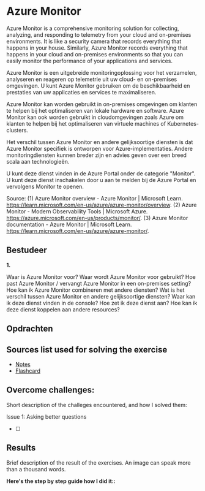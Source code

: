 # Azure Monitor

Azure Monitor is a comprehensive monitoring solution for collecting, analyzing, and responding to telemetry from your cloud and on-premises environments. It is like a security camera that records everything that happens in your house. Similarly, Azure Monitor records everything that happens in your cloud and on-premises environments so that you can easily monitor the performance of your applications and services.

Azure Monitor is een uitgebreide monitoringoplossing voor het verzamelen, analyseren en reageren op telemetrie uit uw cloud- en on-premises omgevingen. U kunt Azure Monitor gebruiken om de beschikbaarheid en prestaties van uw applicaties en services te maximaliseren.

Azure Monitor kan worden gebruikt in on-premises omgevingen om klanten te helpen bij het optimaliseren van lokale hardware en software. Azure Monitor kan ook worden gebruikt in cloudomgevingen zoals Azure om klanten te helpen bij het optimaliseren van virtuele machines of Kubernetes-clusters.

Het verschil tussen Azure Monitor en andere gelijksoortige diensten is dat Azure Monitor specifiek is ontworpen voor Azure-implementaties. Andere monitoringdiensten kunnen breder zijn en advies geven over een breed scala aan technologieën.

U kunt deze dienst vinden in de Azure Portal onder de categorie "Monitor". U kunt deze dienst inschakelen door u aan te melden bij de Azure Portal en vervolgens Monitor te openen.

Source:
(1) Azure Monitor overview - Azure Monitor | Microsoft Learn. https://learn.microsoft.com/en-us/azure/azure-monitor/overview.
(2) Azure Monitor - Modern Observability Tools | Microsoft Azure. https://azure.microsoft.com/en-us/products/monitor/.
(3) Azure Monitor documentation - Azure Monitor | Microsoft Learn. https://learn.microsoft.com/en-us/azure/azure-monitor/.

## Bestudeer

**1.**

<!-- I want to learn about Azure Monitor. Identify and share the most important 20% of learnings from this topic that will help me understand 80% of it. -->

Waar is Azure Monitor voor?
Waar wordt Azure Monitor voor gebruikt?
Hoe past Azure Monitor / vervangt Azure Monitor in een on-premises setting?
Hoe kan ik Azure Monitor combineren met andere diensten?
Wat is het verschil tussen Azure Monitor en andere gelijksoortige diensten?
Waar kan ik deze dienst vinden in de console?
Hoe zet ik deze dienst aan?
Hoe kan ik deze dienst koppelen aan andere resources?

## Opdrachten

## Sources list used for solving the exercise

- [Notes]()
- [Flashcard]()

## Overcome challenges:

Short description of the challeges encountered, and how I solved them:

Issue 1: Asking better questions

- [ ]

## Results

Brief description of the result of the exercises. An image can speak more than a thousand words.

**Here's the step by step guide how I did it::**
